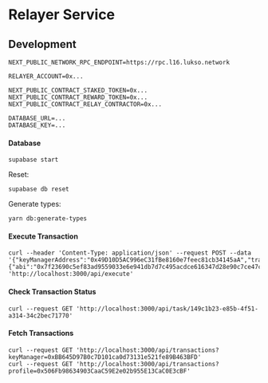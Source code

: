 # Relayer Service

## Development

```shell
NEXT_PUBLIC_NETWORK_RPC_ENDPOINT=https://rpc.l16.lukso.network

RELAYER_ACCOUNT=0x...

NEXT_PUBLIC_CONTRACT_STAKED_TOKEN=0x...
NEXT_PUBLIC_CONTRACT_REWARD_TOKEN=0x...
NEXT_PUBLIC_CONTRACT_RELAY_CONTRACTOR=0x...

DATABASE_URL=...
DATABASE_KEY=...
```

#### Database

```shell
supabase start
```

Reset:
```shell
supabase db reset
```

Generate types:
```shell
yarn db:generate-types
```

#### Execute Transaction

```shell
curl --header 'Content-Type: application/json' --request POST --data '{"keyManagerAddress":"0x49D10D5AC996eC31fBe8160e7feec81cb34145aA","transaction":{"abi":"0x7f23690c5ef83ad9559033e6e941db7d7c495acdce616347d28e90c7ce47cbfcfcad3bc5000000000000000000000000000000000000000000000000000000000000004000000000000000000000000000000000000000000000000000000000000000596f357c6aa5a21984a83b7eef4cb0720ac1fcf5a45e9d84c653d97b71bbe89b7a728c386a697066733a2f2f516d624b43744b4d7573376741524470617744687a32506a4e36616f64346b69794e436851726d3451437858454b00000000000000","signature":"0x43c958b1729586749169599d7e776f18afc6223c7da21107161477d291d497973b4fc50a724b1b2ab98f3f8cf1d5cdbbbdf3512e4fbfbdc39732229a15beb14a1b","nonce":1}}' 'http://localhost:3000/api/execute'
```

#### Check Transaction Status

```shell
curl --request GET 'http://localhost:3000/api/task/149c1b23-e85b-4f51-a314-34c2bec71770'
```

#### Fetch Transactions

```shell
curl --request GET 'http://localhost:3000/api/transactions?keyManager=0xBB645D97B0c7D101ca0d73131e521fe89B463BFD'
curl --request GET 'http://localhost:3000/api/transactions?profile=0x506Fb98634903CaaC59E2e02b955E13CaC0E3cBF'
```
